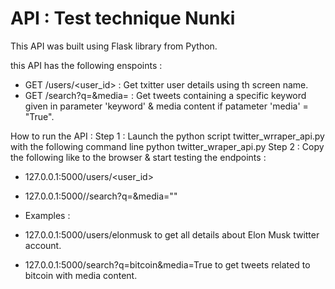 # API : Test technique Nunki
This API was built using Flask library from Python.

this API has the following enspoints :

- GET /users/<user_id> : Get txitter user details using th screen name.
- GET /search?q=<keyword>&media=<boolean> : Get tweets containing a specific keyword given in parameter 'keyword' & media content if patameter 'media' = "True".


How to run the API : 
Step 1 : Launch the python script twitter_wrraper_api.py with the following command line python twitter_wraper_api.py
Step 2 : Copy the following like to the browser & start testing the endpoints : 
- 127.0.0.1:5000/users/<user_id>
- 127.0.0.1:5000//search?q=<keyword>&media="<boolean>"

- Examples : 
- 127.0.0.1:5000/users/elonmusk to get all details about Elon Musk twitter account.
- 127.0.0.1:5000/search?q=bitcoin&media=True to get tweets related to bitcoin with media content.
